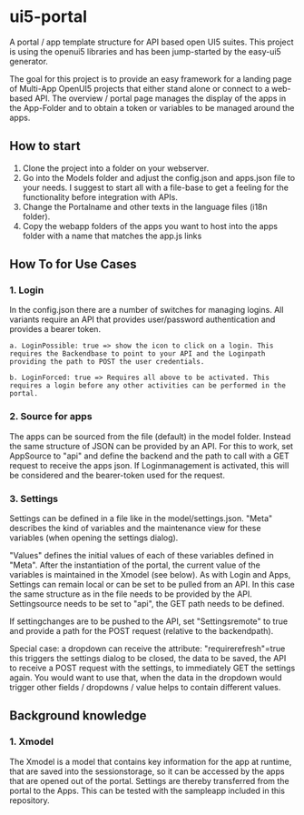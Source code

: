 # ui5-portal
A portal / app template structure for API based open UI5 suites.
This project is using the openui5 libraries and has been jump-started by the easy-ui5 generator.

The goal for this project is to provide an easy framework for a landing page of Multi-App OpenUI5 projects that either stand alone or connect to a web-based API. 
The overview / portal page manages the display of the apps in the App-Folder and to obtain a token or variables to be managed around the apps.

## How to start
1. Clone the project into a folder on your webserver.
2. Go into the Models folder and adjust the config.json and apps.json file to your needs. I suggest to start all with a file-base to get a feeling for the functionality before integration with APIs.
3. Change the Portalname and other texts in the language files (i18n folder).
4. Copy the webapp folders of the apps you want to host into the apps folder with a name that matches the app.js links

## How To for Use Cases
### 1. Login
In the config.json there are a number of switches for managing logins. All variants require an API that provides user/password authentication and provides a bearer token.

    a. LoginPossible: true => show the icon to click on a login. This requires the Backendbase to point to your API and the Loginpath providing the path to POST the user credentials.

    b. LoginForced: true => Requires all above to be activated. This requires a login before any other activities can be performed in the portal.

### 2. Source for apps
The apps can be sourced from the file (default) in the model folder. Instead the same structure of JSON can be provided by an API. For this to work, set AppSource to "api" and define the backend and the path to call with a GET request to receive the apps json. If Loginmanagement is activated, this will be considered and the bearer-token used for the request.

### 3. Settings
Settings can be defined in a file like in the model/settings.json.
"Meta" describes the kind of variables and the maintenance view for these variables (when opening the settings dialog).

"Values" defines the initial values of each of these variables defined in "Meta". After the instantiation of the portal, the current value of the variables is maintained in the Xmodel (see below).
As with Login and Apps, Settings can remain local or can be set to be pulled from an API. In this case the same structure as in the file needs to be provided by the API. Settingsource needs to be set to "api", the GET path needs to be defined. 

If settingchanges are to be pushed to the API, set "Settingsremote" to true and provide a path for the POST request (relative to the backendpath).

Special case: a dropdown can receive the attribute: "requirerefresh"=true this triggers the settings dialog to be closed, the data to be saved, the API to receive a POST request with the settings, to immediately GET the settings again. You would want to use that, when the data in the dropdown would trigger other fields / dropdowns / value helps to contain different values.

## Background knowledge
### 1. Xmodel
The Xmodel is a model that contains key information for the app at runtime, that are saved into the sessionstorage, so it can be accessed by the apps that are opened out of the portal. Settings are thereby transferred from the portal to the Apps. This can be tested with the sampleapp included in this repository.